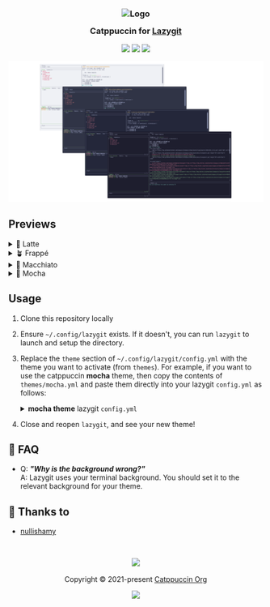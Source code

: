 <h3 align="center">
	<img src="https://raw.githubusercontent.com/catppuccin/catppuccin/main/assets/logos/exports/1544x1544_circle.png" width="100" alt="Logo"/><br/>
	<img src="https://raw.githubusercontent.com/catppuccin/catppuccin/main/assets/misc/transparent.png" height="30" width="0px"/>
	Catppuccin for <a href="https://github.com/jesseduffield/lazygit">Lazygit</a>
	<img src="https://raw.githubusercontent.com/catppuccin/catppuccin/main/assets/misc/transparent.png" height="30" width="0px"/>
</h3>

<p align="center">
	<a href="https://github.com/catppuccin/lazygit/stargazers"><img src="https://img.shields.io/github/stars/catppuccin/lazygit?colorA=363a4f&colorB=b7bdf8&style=for-the-badge"></a>
	<a href="https://github.com/catppuccin/lazygit/issues"><img src="https://img.shields.io/github/issues/catppuccin/lazygit?colorA=363a4f&colorB=f5a97f&style=for-the-badge"></a>
	<a href="https://github.com/catppuccin/lazygit/contributors"><img src="https://img.shields.io/github/contributors/catppuccin/lazygit?colorA=363a4f&colorB=a6da95&style=for-the-badge"></a>
</p>

<p align="center">
	<img src="assets/preview.webp"/>
</p>

## Previews

<details>
<summary>🌻 Latte</summary>
<img src="assets/latte.webp"/>
</details>
<details>
<summary>🪴 Frappé</summary>
<img src="assets/frappe.webp"/>
</details>
<details>
<summary>🌺 Macchiato</summary>
<img src="assets/macchiato.webp"/>
</details>
<details>
<summary>🌿 Mocha</summary>
<img src="assets/mocha.webp"/>
</details>

## Usage

1.  Clone this repository locally
2.  Ensure `~/.config/lazygit` exists. If it doesn't, you can run `lazygit` to launch and setup the directory.
3.  Replace the `theme` section of `~/.config/lazygit/config.yml` with the theme you want to activate (from `themes`).
    For example, if you want to use the catppuccin **mocha** theme, then copy the contents of `themes/mocha.yml` and paste them directly into your lazygit `config.yml` as follows:

    <details>
    <summary><b>mocha theme</b> lazygit <code>config.yml</code></summary>

    ```
    gui:
      # use the mocha catppuccin theme
      theme:
        lightTheme: false
        activeBorderColor:
          - "#a6e3a1" # Green
          - bold
        inactiveBorderColor:
          - "#cdd6f4" # Text
        optionsTextColor:
          - "#89b4fa" # Blue
        selectedLineBgColor:
          - "#313244" # Surface0
        selectedRangeBgColor:
          - "#313244" # Surface0
        cherryPickedCommitBgColor:
          - "#94e2d5" # Teal
        cherryPickedCommitFgColor:
          - "#89b4fa" # Blue
        unstagedChangesColor:
          - red # Red
    ```

    </details>

4.  Close and reopen `lazygit`, and see your new theme!

## 🙋 FAQ

- Q: **_"Why is the background wrong?"_**\
  A: Lazygit uses your terminal background. You should set it to the relevant background
  for your theme.

## 💝 Thanks to

- [nullishamy](https://github.com/nullishamy)

&nbsp;

<p align="center">
	<img src="https://raw.githubusercontent.com/catppuccin/catppuccin/main/assets/footers/gray0_ctp_on_line.svg?sanitize=true" />
</p>

<p align="center">
	Copyright &copy; 2021-present <a href="https://github.com/catppuccin" target="_blank">Catppuccin Org</a>
</p>

<p align="center">
	<a href="https://github.com/catppuccin/lazygit/blob/main/LICENSE"><img src="https://img.shields.io/static/v1.svg?style=for-the-badge&label=License&message=MIT&logoColor=d9e0ee&colorA=363a4f&colorB=b7bdf8"/></a>
</p>
